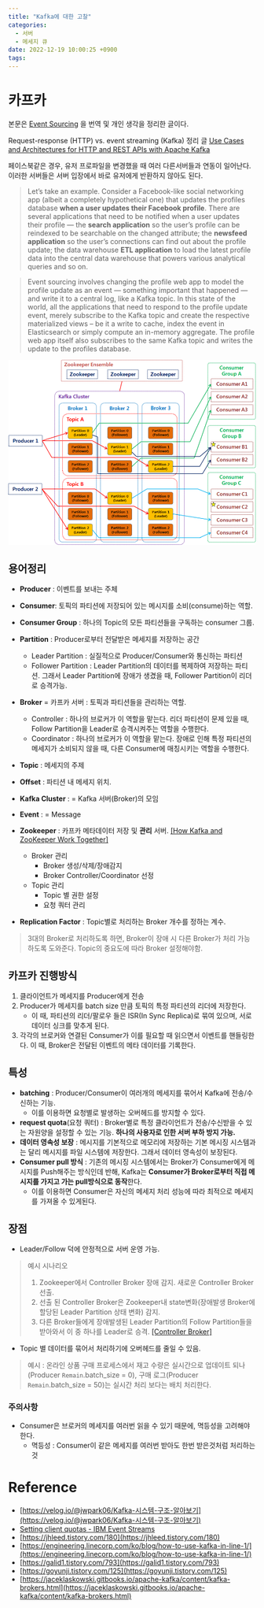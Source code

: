 ```yaml
---
title: "Kafka에 대한 고찰"
categories:
  - 서버
  - 메세지 큐
date: 2022-12-19 10:00:25 +0900
tags:
---
```

# 카프카
본문은 [Event Sourcing](https://www.confluent.io/blog/event-sourcing-cqrs-stream-processing-apache-kafka-whats-connection/) 을 번역 및 개인 생각을 정리한 글이다.

Request-response (HTTP) vs. event streaming (Kafka) 정리 글
[Use Cases and Architectures for HTTP and REST APIs with Apache Kafka](https://www.confluent.io/blog/http-and-rest-api-use-cases-and-architecture-with-apache-kafka/)

페이스북같은 경우, 유저 프로파일을 변경했을 때 여러 다른서버들과 연동이 일어난다. 이러한 서버들은 서버 입장에서 바로 유저에게 반환하지 않아도 된다.
> Let’s take an example. Consider a Facebook-like social networking app (albeit a completely hypothetical one) that updates the profiles database **when a user updates their Facebook profile**. There are several applications that need to be notified when a user updates their profile — the **search application** so the user’s profile can be reindexed to be searchable on the changed attribute; the **newsfeed application** so the user’s connections can find out about the profile update; the data warehouse **ETL application** to load the latest profile data into the central data warehouse that powers various analytical queries and so on.


> Event sourcing involves changing the profile web app to model the profile update as an event — something important that happened — and write it to a central log, like a Kafka topic. In this state of the world, all the applications that need to respond to the profile update event, merely subscribe to the Kafka topic and create the respective materialized views – be it a write to cache, index the event in Elasticsearch or simply compute an in-memory aggregate. The profile web app itself also subscribes to the same Kafka topic and writes the update to the profiles database.

![kafka](../../../assets/img/kafka/image.png)

## 용어정리
* **Producer** : 이벤트를 보내는 주체
* **Consumer**: 토픽의 파티션에 저장되어 있는 메시지를 소비(consume)하는 역할.
* **Consumer Group** : 하나의 Topic의 모든 파티션들을 구독하는 consumer 그룹.
* **Partition** : Producer로부터 전달받은 메세지를 저장하는 공간
  * Leader Partition : 실질적으로 Producer/Consumer와 통신하는 파티션
  * Follower Partition : Leader Partition의 데이터를 복제하여 저장하는 파티션. 그래서 Leader Partition에 장애가 생겼을 때, Follower Partition이 리더로 승격가능.
* **Broker** = 카프카 서버 : 토픽과 파티션들을 관리하는 역할.
  * Controller : 하나의 브로커가 이 역할을 맡는다. 리더 파티션이 문제 있을 때, Follow Partition을 Leader로 승격시켜주는 역할을 수행한다.
  * Coordinator : 하나의 브로커가 이 역할을 맡는다. 장애로 인해 특정 파티션의 메세지가 소비되지 않을 때, 다른 Consumer에 매칭시키는 역할을 수행한다.
* **Topic** : 메세지의 주제
* **Offset** : 파티션 내 메세지 위치.
* **Kafka Cluster** : = Kafka 서버(Broker)의 모임
* **Event** : = Message
* **Zookeeper** : 카프카 메타데이터 저장 및 **관리** 서버. [[How Kafka and ZooKeeper Work Together]](https://www.openlogic.com/blog/using-kafka-zookeeper)
  * Broker 관리
    * Broker 생성/삭제/장애감지
    * Broker Controller/Coordinator 선정
  * Topic 관리
    * Topic 별 권한 설정
    * 요청 쿼터 관리

* **Replication Factor** : Topic별로 처리하는 Broker 개수를 정하는 계수.
> 3대의 Broker로 처리하도록 하면, Broker이 장애 시 다른 Broker가 처리 가능하도록 도와준다. Topic의 중요도에 따라 Broker 설정해야함.

## 카프카 진행방식
1. 클라이언트가 메세지를 Producer에게 전송
2. Producer가 메세지를 batch size 만큼 토픽의 특정 파티션의 리더에 저장한다.
   * 이 때, 파티션의 리더/팔로우 들은 ISR(In Sync Replica)로  묶여 있으며, 서로 데이터 싱크를 맞추게 된다.
3. 각각의 브로커와 연결된 Consumer가 이를 필요할 때 읽으면서 이벤트를 핸들링한다. 이 때, Broker은 전달된 이벤트의 메타 데이터를 기록한다.

## 특성
* **batching** : Producer/Consumer이 여러개의 메세지를 묶어서 Kafka에 전송/수신하는 기능.
  * 이를 이용하면 요청별로 발생하는 오버헤드를 방지할 수 있다.
* **request quota**(요청 쿼터) : Broker별로 특정 클라이언트가 전송/수신받을 수 있는 자원양을 설정할 수 있는 기능. **하나의 사용자로 인한 서버 부하 방지 가능.**
* **데이터 영속성 보장** : 메시지를 기본적으로 메모리에 저장하는 기본 메시징 시스템과는 달리 메시지를 파일 시스템에 저장한다. 그래서 데이터 영속성이 보장된다.
* **Consumer pull 방식** : 기존의 메시징 시스템에서는 Broker가 Consumer에게 메시지를 Push해주는 방식인데 반해, Kafka는 **Consumer가 Broker로부터 직접 메시지를 가지고 가는 pull방식으로 동작**한다.
  * 이를 이용하면 Consumer은 자신의 메세지 처리 성능에 따라 최적으로 메세지를 가져올 수 있게된다.

## 장점
* Leader/Follow 덕에 안정적으로 서버 운영 가능.
> 예시 시나리오
> 1. Zookeeper에서 Controller Broker 장애 감지. 새로운 Controller Broker 선출.
> 2. 선출 된 Controller Broker은 Zookeeper내 state변화(장애발생 Broker에 할당된 Leader Partition 상태 변화) 감지.
> 3. 다른 Broker들에게 장애발생된 Leader Partition의 Follow Partition들을 받아와서 이 중 하나를 Leader로 승격. [[Controller Broker]](https://jaceklaskowski.gitbooks.io/apache-kafka/content/kafka-controller.html)

* Topic 별 데이터를 묶어서 처리하기에 오버헤드를 줄일 수 있음.
> 예시 : 온라인 상품 구매 프로세스에서 재고 수량은 실시간으로 업데이트 되나(Producer `Remain`.batch_size = 0), 구매 로그(Producer `Remain`.batch_size = 50)는 실시간 처리 보다는 배치 처리한다.

### 주의사항
* Consumer은 브로커의 메세지를 여러번 읽을 수 있기 때문에, 멱등성을 고려해야한다.
  * 멱등성 : Consumer이 같은 메세지를 여러번 받아도 한번 받은것처럼 처리하는 것

# Reference
* [https://velog.io/@jwpark06/Kafka-시스템-구조-알아보기](https://velog.io/@jwpark06/Kafka-시스템-구조-알아보기)
* [Setting client quotas - IBM Event Streams](https://ibm.github.io/event-streams/administering/quotas/)
* [https://jhleed.tistory.com/180](https://jhleed.tistory.com/180)
* [https://engineering.linecorp.com/ko/blog/how-to-use-kafka-in-line-1/](https://engineering.linecorp.com/ko/blog/how-to-use-kafka-in-line-1/)
* [https://galid1.tistory.com/793](https://galid1.tistory.com/793)
* [https://goyunji.tistory.com/125](https://goyunji.tistory.com/125)
* [https://jaceklaskowski.gitbooks.io/apache-kafka/content/kafka-brokers.html](https://jaceklaskowski.gitbooks.io/apache-kafka/content/kafka-brokers.html)
